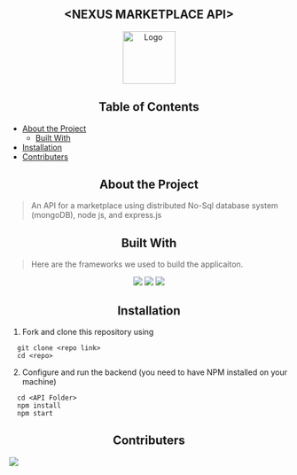 <h2 align="center">&lt;NEXUS MARKETPLACE API&gt;</h2>

<p align="center">
   <img src="<pathToProjectLogo>" alt="Logo" height=95 width=95/>
</p>

<!-- TABLE OF CONTENTS -->
<h2 align="center">Table of Contents</h2>

- [About the Project](#about-the-project)
   - [Built With](#built-with)
- [Installation](#installation)
- [Contributers](#contributers)

<!-- ABOUT THE PROJECT -->

<h2 align="center">About the Project</h2>

> An API for a marketplace using distributed No-Sql database system (mongoDB), node js, and express.js


<!-- BUILT WITH -->  
<h2 align="center">Built With</h2>

> Here are the frameworks we used to build the applicaiton.

<p align="center">
   <img src="https://img.shields.io/badge/14.5.0%20-%23?color=green&style=flat&label=nodejs"/>
   <img src="https://img.shields.io/badge/4.16.1%20-%23?color=green&style=flat&label=express"/>
   <img src="https://img.shields.io/badge/4.4.1%20-%23?style=flat&label=mongoDB&color=green"/>
</p>  

<!-- INSTALLATION -->
<h2 align="center">Installation</h2>

1. Fork and clone this repository using  

```
  git clone <repo link>
  cd <repo>
```  

2. Configure and run the backend (you need to have NPM installed on your machine)

```
  cd <API Folder>
  npm install
  npm start
```  


<!-- CONTRIBUTERS -->

<h2 align="center">Contributers</h2>

 <!--Contributers will be visible when the repo becomes public.-->

<a href="https://github.com/<accountName>/<repo>/graphs/contributors">
    
  <img src="https://contributors-img.web.app/image?repo=<accountName>/<repo>"/>
</a>
